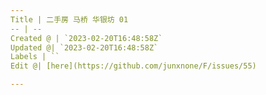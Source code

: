 ```yaml
---
Title | 二手房 马桥 华银坊 01
-- | --
Created @ | `2023-02-20T16:48:58Z`
Updated @| `2023-02-20T16:48:58Z`
Labels | ``
Edit @| [here](https://github.com/junxnone/F/issues/55)

---
```


